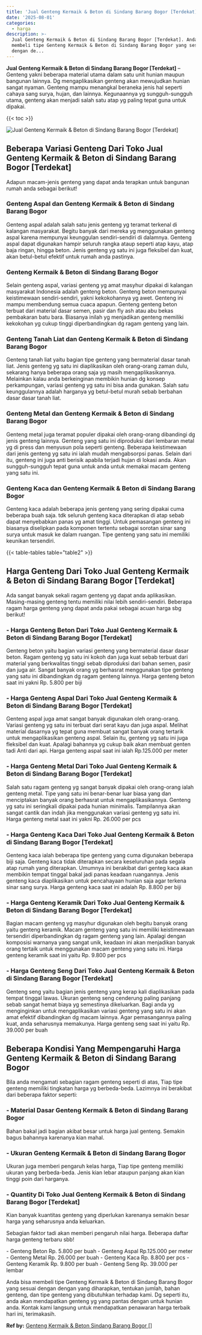 ```yaml
---
title: 'Jual Genteng Kermaik & Beton di Sindang Barang Bogor [Terdekat]'
date: '2025-08-01'
categories:
  - harga
description: >-
  Jual Genteng Kermaik & Beton di Sindang Barang Bogor [Terdekat]. Anda bisa
  membeli tipe Genteng Kermaik & Beton di Sindang Barang Bogor yang sesuai
  dengan de...
---
```


**Jual Genteng Kermaik & Beton di Sindang Barang Bogor \[Terdekat\]** – Genteng yakni beberapa material utama dalam satu unit hunian maupun bangunan lainnya. Dg mengaplikasikan genteng akan mewujudkan hunian sangat nyaman. Genteng mampu menangkal beraneka jenis hal seperti cahaya sang surya, hujan, dan lainnya. Kegunaannya yg sungguh-sungguh utama, genteng akan menjadi salah satu atap yg paling tepat guna untuk dipakai.

{{< toc >}}

![Jual Genteng Kermaik & Beton di Sindang Barang Bogor [Terdekat]](/images/genteng-minimalis-murah24.png)

## Beberapa Variasi Genteng Dari Toko Jual Genteng Kermaik & Beton di Sindang Barang Bogor \[Terdekat\]

Adapun macam-jenis genteng yang dapat anda terapkan untuk bangunan rumah anda sebagai berikut!

### Genteng Aspal dan Genteng Kermaik & Beton di Sindang Barang Bogor

Genteng aspal adalah salah satu jenis genteng yg teramat terkenal di kalangan masyarakat. Begitu banyak dari mereka yg menggunakan genteng aspal karena mempunyai keunggulan sendiri-sendiri di dalamnya. Genteng aspal dapat digunakan hampir seluruh rangka ataup seperti atap kayu, atap baja ringan, hingga beton. Jenis genteng yg satu ini juga fleksibel dan kuat, akan betul-betul efektif untuk rumah anda pastinya.

### Genteng Kermaik & Beton di Sindang Barang Bogor

Selain genteng aspal, variasi genteng yg amat masyhur dipakai di kalangan masyarakat Indonesia adalah genteng beton. Genteng beton mempunyai keistimewaan sendiri-sendiri, yakni kekokohannya yg awet. Genteng ini mampu membendung semua cuaca apapun. Genteng genteng beton terbuat dari material dasar semen, pasir dan fly ash atau abu bekas pembakaran batu bara. Biasanya inilah yg menjadikan genteng memiliki kekokohan yg cukup tinggi diperbandingkan dg ragam genteng yang lain.

### Genteng Tanah Liat dan Genteng Kermaik & Beton di Sindang Barang Bogor

Genteng tanah liat yaitu bagian tipe genteng yang bermaterial dasar tanah liat. Jenis genteng yg satu ini diaplikasikan oleh orang-orang zaman dulu, sekarang hanya beberapa orang saja yg masih mengaplikasikannya. Melainkan kalau anda berkeinginan membikin hunian dg konsep perkampungan, variasi genteng yg satu ini bisa anda gunakan. Salah satu keunggulannya adalah harganya yg betul-betul murah sebab berbahan dasar dasar tanah liat.

### Genteng Metal dan Genteng Kermaik & Beton di Sindang Barang Bogor

Genteng metal juga teramat populer dipakai oleh orang-orang dibandingi dg jenis genteng lainnya. Genteng yang satu ini diproduksi dari lembaran metal yg di press dan menyusun pola seperti genteng. Beberapa keistimewaan dari jenis genteng yg satu ini ialah mudah mengabsorpsi panas. Selain dari itu, genteng ini juga anti berisik apabila terjadi hujan di lokasi anda. Akan sungguh-sungguh tepat guna untuk anda untuk memakai macam genteng yang satu ini.

### Genteng Kaca dan Genteng Kermaik & Beton di Sindang Barang Bogor

Genteng kaca adalah beberapa jenis genteng yang sering dipakai cuma beberapa buah saja. tdk seluruh genteng kaca diterapkan di atap sebab dapat menyebabkan panas yg amat tinggi. Untuk pemasangan genteng ini biasanya diselipkan pada komponen tertentu sebagai sorotan sinar sang surya untuk masuk ke dalam ruangan. Tipe genteng yang satu ini memiliki keunikan tersendiri.

{{< table-tables table="table2" >}}

## Harga Genteng Dari Toko Jual Genteng Kermaik & Beton di Sindang Barang Bogor \[Terdekat\]

Ada sangat banyak sekali ragam genteng yg dapat anda aplikasikan. Masing-masing genteng tentu memiliki nilai lebih sendiri-sendiri. Beberapa ragam harga genteng yang dapat anda pakai sebagai acuan harga sbg berikut!

### \- Harga Genteng Beton Dari Toko Jual Genteng Kermaik & Beton di Sindang Barang Bogor \[Terdekat\]

Genteng beton yaitu bagian variasi genteng yang bermaterial dasar dasar beton. Ragam genteng yg satu ini kokoh dan juga kuat sebab terbuat dari material yang berkwalitas tinggi sebab diproduksi dari bahan semen, pasir dan juga air. Sangat banyak orang yg berhasrat menggunakan tipe genteng yang satu ini dibandingkan dg ragam genteng lainnya. Harga genteng beton saat ini yakni Rp. 5.800 per biji

### \- Harga Genteng Aspal Dari Toko Jual Genteng Kermaik & Beton di Sindang Barang Bogor \[Terdekat\]

Genteng aspal juga amat sangat banyak digunakan oleh orang-orang. Variasi genteng yg satu ini terbuat dari serat kayu dan juga aspal. Melihat material dasarnya yg tepat guna membuat sangat banyak orang tertarik untuk mengaplikasikan genteng aspal. Selain itu, genteng yg satu ini juga fleksibel dan kuat. Apalagi bahannya yg cukup baik akan membuat genten tadi Anti dari api. Harga genteng aspal saat ini ialah Rp.125.000 per meter

### \- Harga Genteng Metal Dari Toko Jual Genteng Kermaik & Beton di Sindang Barang Bogor \[Terdekat\]

Salah satu ragam genteng yg sangat banyak dipakai oleh orang-orang ialah genteng metal. Tipe yang satu ini benar-benar luar biasa yang dan menciptakan banyak orang berhasrat untuk mengaplikasikannya. Genteng yg satu ini seringkali dipakai pada hunian minimalis. Tampilannya akan sangat cantik dan indah jika menggunakan variasi genteng yg satu ini. Harga genteng metal saat ini yakni Rp. 26.000 per pcs

### \- Harga Genteng Kaca Dari Toko Jual Genteng Kermaik & Beton di Sindang Barang Bogor \[Terdekat\]

Genteng kaca ialah beberapa tipe genteng yang cuma digunakan beberapa biji saja. Genteng kaca tidak diterapkan secara keseluruhan pada segala atap rumah yang diterapkan. Umumnya ini berakibat dari genteg kaca akan membikin tempat tinggal bakal jadi panas keadaan ruangannya. Jenis genteng kaca diaplikasikan untuk pencahayaan hunian saja agar terkena sinar sang surya. Harga genteng kaca saat ini adalah Rp. 8.800 per biji

### \- Harga Genteng Keramik Dari Toko Jual Genteng Kermaik & Beton di Sindang Barang Bogor \[Terdekat\]

Bagian macam genteng yg masyhur digunakan oleh begitu banyak orang yaitu genteng keramik. Macam genteng yang satu ini memiliki keistimewaan tersendiri diperbandingkan dg ragam genteng yang lain. Apalagi dengan komposisi warnanya yang sangat unik, keadaan ini akan menjadikan banyak orang tertaik untuk menggunakan macam genteng yang satu ini. Harga genteng keramik saat ini yaitu Rp. 9.800 per pcs

### \- Harga Genteng Seng Dari Toko Jual Genteng Kermaik & Beton di Sindang Barang Bogor \[Terdekat\]

Genteng seng yaitu bagian jenis genteng yang kerap kali diaplikasikan pada tempat tinggal lawas. Ukuran genteng seng cenderung paling panjang sebab sangat hemat biaya yg semestinya dikeluarkan. Bagi anda yg menginginkan untuk mengaplikasikan variasi genteng yang satu ini akan amat efektif dibandingkan dg macam lainnya. Agar pemasangannya paling kuat, anda seharusnya memakunya. Harga genteng seng saat ini yaitu Rp. 39.000 per buah

## Beberapa Kondisi Yang Mempengaruhi Harga Genteng Kermaik & Beton di Sindang Barang Bogor

Bila anda mengamati sebagian ragam genteng seperti di atas, Tiap tipe genteng memiliki tingkatan harga yg berbeda-beda. Lazimnya ini berakibat dari beberapa faktor seperti:

### \- Material Dasar Genteng Kermaik & Beton di Sindang Barang Bogor

Bahan bakal jadi bagian akibat besar untuk harga jual genteng. Semakin bagus bahannya karenanya kian mahal.

### \- Ukuran Genteng Kermaik & Beton di Sindang Barang Bogor

Ukuran juga memberi pengaruh kelas harga, Tiap tipe genteng memiliki ukuran yang berbeda-beda. Jenis kian lebar ataupun panjang akan kian tinggi poin dari harganya.

### \- Quantity Di Toko Jual Genteng Kermaik & Beton di Sindang Barang Bogor \[Terdekat\]

Kian banyak kuantitas genteng yang diperlukan karenanya semakin besar harga yang seharusnya anda keluarkan.

Sebagian faktor tadi akan memberi pengaruh nilai harga. Beberapa daftar harga genteng terbaru sbb!

\- Genteng Beton Rp. 5.800 per buah - Genteng Aspal Rp.125.000 per meter - Genteng Metal Rp. 26.000 per buah - Genteng Kaca Rp. 8.800 per pcs - Genteng Keramik Rp. 9.800 per buah - Genteng Seng Rp. 39.000 per lembar

Anda bisa membeli tipe Genteng Kermaik & Beton di Sindang Barang Bogor yang sesuai dengan dengan yang diharapkan, tentukan jumlah, bahan genteng, dan tipe genteng yang dibutuhkan terhadap kami. Dg seperti itu, anda akan mendapatkan genteng yg yang pantas dengan untuk hunian anda. Kontak kami langsung untuk mendapatkan penawaran harga terbaik hari ini, terimakasih.

**Ref by:**  [Genteng Kermaik & Beton  Sindang Barang Bogor []](https://id.wikipedia.org/wiki/Genteng)
